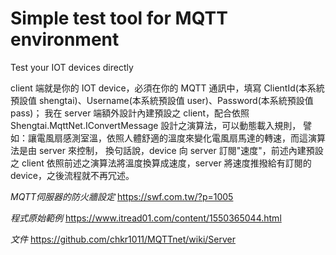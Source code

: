 # Simple test tool for MQTT environment
Test your IOT devices directly

client 端就是你的 IOT device，必須在你的 MQTT 通訊中，填寫 ClientId(本系統預設值 shengtai)、Username(本系統預設值 user)、Password(本系統預設值 pass)；
我在 server 端額外設計內建預設之 client，配合依照 Shengtai.MqttNet.IConvertMessage 設計之演算法，可以動態載入規則，
譬如：讓電風扇感測室溫，依照人體舒適的溫度來變化電風扇馬達的轉速，而這演算法是由 server 來控制，
換句話說，device 向 server 訂閱"速度"，前述內建預設之 client 依照前述之演算法將溫度換算成速度，server 將速度推撥給有訂閱的 device，之後流程就不再冗述。

*MQTT伺服器的防火牆設定*
https://swf.com.tw/?p=1005

*程式原始範例*
https://www.itread01.com/content/1550365044.html

*文件*
https://github.com/chkr1011/MQTTnet/wiki/Server
